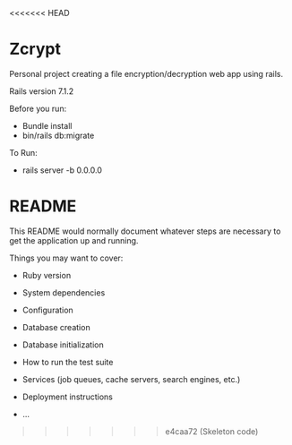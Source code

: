 <<<<<<< HEAD
# Zcrypt 

Personal project creating a file encryption/decryption web app using rails.

Rails version 7.1.2

Before you run:
- Bundle install
- bin/rails db:migrate

To Run:
- rails server -b 0.0.0.0

# README

This README would normally document whatever steps are necessary to get the
application up and running.

Things you may want to cover:

* Ruby version

* System dependencies

* Configuration

* Database creation

* Database initialization

* How to run the test suite

* Services (job queues, cache servers, search engines, etc.)

* Deployment instructions

* ...
>>>>>>> e4caa72 (Skeleton code)
